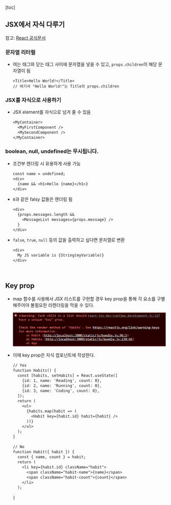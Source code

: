 [toc]

## JSX에서 자식 다루기

참고: [React 공식문서](https://ko.reactjs.org/docs/jsx-in-depth.html#children-in-jsx)

### 문자열 리터럴

- 여는 태그와 닫는 태그 사이에 문자열을 넣을 수 있고, `props.children`이 해당 문자열이 됨

  ```react
  <Title>Hello World!</Title>
  // 여기서 "Hello World!"는 Title의 props.children
  ```

### JSX를 자식으로 사용하기

- JSX element를 자식으로 넘겨 줄 수 있음

  ```react
  <MyContainer>
    <MyFirstComponent />
    <MySecondComponent />
  </MyContainer>
  ```

### boolean, null, undefined는 무시됩니다.

- 조건부 렌더링 시 유용하게 사용 가능

  ```react
  const name = undefined;
  <div>
    {name && <h1>Hello {name}</h1>}
  </div>
  ```

- `0`과 같은 falsy 값들은 렌더링 됨

  ```react
  <div>
    {props.messages.length &&
      <MessageList messages={props.message} />
    }
  </div>
  ```

- `false`, `true`, `null` 등의 값을 출력하고 싶다면 문자열로 변환

  ```react
  <div>
    My JS variable is {String(myVariable)}
  </div>
  ```

<br />

## Key prop

- map 함수를 사용해서 JSX 리스트를 구현할 경우 key prop을 통해 각 요소를 구별해주어야 불필요한 리렌더링을 막을 수 있다.

  ![image-20220319155454719](220319-props.assets/image-20220319155454719.png)

- 이때 key prop은 자식 컴포넌트에 작성한다.

  ```react
  // Yes
  function Habits() {
    const [habits, setHabits] = React.useState([
      {id: 1, name: 'Reading', count: 0},
      {id: 2, name: 'Running', count: 0},
      {id: 3, name: 'Coding', count: 0},
    ]);
    return (
      <ul>
        {habits.map(habit => (
          <Habit key={habit.id} habit={habit} />
        ))}
      </ul>
    );
  }
  
  // No
  function Habit({ habit }) {
    const { name, count } = habit;
    return (
      <li key={habit.id} className="habit">
        <span className="habit-name">{name}</span>
        <span className="habit-count">{count}</span>
      </li>
    );
  
  }
  ```

  
